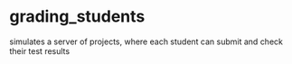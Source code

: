 # grading_students

simulates a server of projects, where each student can submit and check their test results
